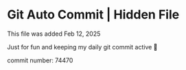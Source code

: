 # Git Auto Commit | Hidden File

This file was added Feb 12, 2025

Just for fun and keeping my daily git commit active 🤪

commit number: 74470
